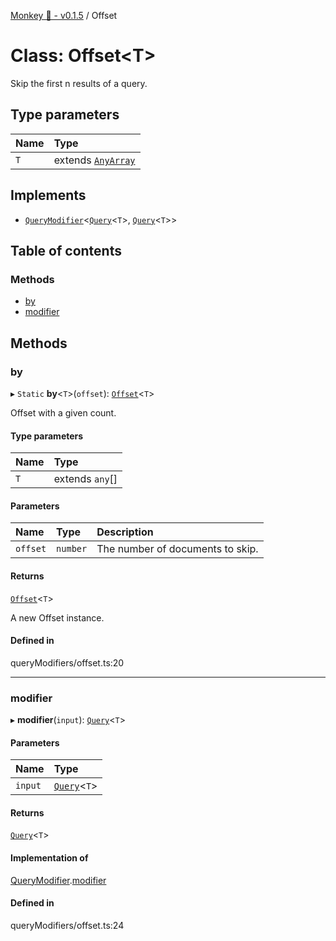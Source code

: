 [Monkey 🐒 - v0.1.5](../README.md) / Offset

# Class: Offset<T\>

Skip the first n results of a query.

## Type parameters

| Name | Type |
| :------ | :------ |
| `T` | extends [`AnyArray`](../README.md#anyarray) |

## Implements

- [`QueryModifier`](../interfaces/QueryModifier.md)<[`Query`](../interfaces/Query.md)<`T`\>, [`Query`](../interfaces/Query.md)<`T`\>\>

## Table of contents

### Methods

- [by](Offset.md#by)
- [modifier](Offset.md#modifier)

## Methods

### by

▸ `Static` **by**<`T`\>(`offset`): [`Offset`](Offset.md)<`T`\>

Offset with a given count.

#### Type parameters

| Name | Type |
| :------ | :------ |
| `T` | extends `any`[] |

#### Parameters

| Name | Type | Description |
| :------ | :------ | :------ |
| `offset` | `number` | The number of documents to skip. |

#### Returns

[`Offset`](Offset.md)<`T`\>

A new Offset instance.

#### Defined in

queryModifiers/offset.ts:20

___

### modifier

▸ **modifier**(`input`): [`Query`](../interfaces/Query.md)<`T`\>

#### Parameters

| Name | Type |
| :------ | :------ |
| `input` | [`Query`](../interfaces/Query.md)<`T`\> |

#### Returns

[`Query`](../interfaces/Query.md)<`T`\>

#### Implementation of

[QueryModifier](../interfaces/QueryModifier.md).[modifier](../interfaces/QueryModifier.md#modifier)

#### Defined in

queryModifiers/offset.ts:24
